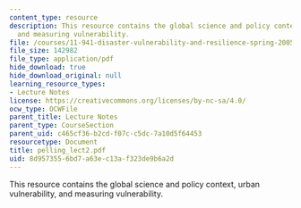 ```yaml
---
content_type: resource
description: This resource contains the global science and policy context, urban vulnerability,
  and measuring vulnerability.
file: /courses/11-941-disaster-vulnerability-and-resilience-spring-2005/8d9573556bd7a63ec13af323de9b6a2d_pelling_lect2.pdf
file_size: 142982
file_type: application/pdf
hide_download: true
hide_download_original: null
learning_resource_types:
- Lecture Notes
license: https://creativecommons.org/licenses/by-nc-sa/4.0/
ocw_type: OCWFile
parent_title: Lecture Notes
parent_type: CourseSection
parent_uid: c465cf36-b2cd-f07c-c5dc-7a10d5f64453
resourcetype: Document
title: pelling_lect2.pdf
uid: 8d957355-6bd7-a63e-c13a-f323de9b6a2d
---
```

This resource contains the global science and policy context, urban vulnerability, and measuring vulnerability.